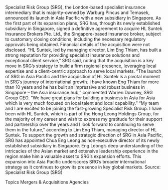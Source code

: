 Specialist Risk Group (SRG), the London-based specialist insurance intermediary that is majority-owned by Warburg Pincus and Temasek, announced its launch in Asia Pacific with a new subsidiary in Singapore.
As the first part of its expansion plans, SRG has, through its newly established subsidiary in Singapore, signed a definitive agreement to acquire HL Suntek Insurance Brokers Pte. Ltd., the Singapore-based insurance broker, subject to customary closing conditions, including the necessary regulatory approvals being obtained.
Financial details of the acquisition were not disclosed.
“HL Suntek, led by managing director, Lim Eng Thiam, has built a strong reputation for providing specialist insurance solutions and exceptional client service,” SRG said, noting that the acquisition is a key move in SRG’s strategy to build a firm regional presence, leveraging local expertise and a client-centric approach to serve local markets.
“The launch of SRG in Asia Pacific and the acquisition of HL Suntek is a pivotal moment in SRG’s journey of international growth. I have known Eng Thiam for more than 10 years and he has built an impressive and robust business in Singapore – the Asia insurance hub,” commented Warren Downey, SRG Group CEO. “We have great plans for building a business in Asia for Asia which is very much focused on local talent and local capability.”
“My team and I are excited to be joining the fast-growing Specialist Risk Group. I have been with HL Suntek, which is part of the Hong Leong Holdings Group, for the majority of my career and wish to express my gratitude for their support and partnership over the years and I look forward to continuing to serve them in the future,” according to Lim Eng Thiam, managing director of HL Suntek.
To support the growth and strategic direction of SRG in Asia Pacific, SRG has appointed Chua Eng Leong as non-executive director of its newly established subsidiary in Singapore. Eng Leong’s deep understanding of the intricacies of the Asian market and extensive leadership experience in the region make him a valuable asset to SRG’s expansion efforts.
This expansion into Asia Pacific underscores SRG’s broader international strategy as it continues to grow its presence in key global markets.
Source: Specialist Risk Group (SRG)

Topics
Mergers & Acquisitions
Agencies
